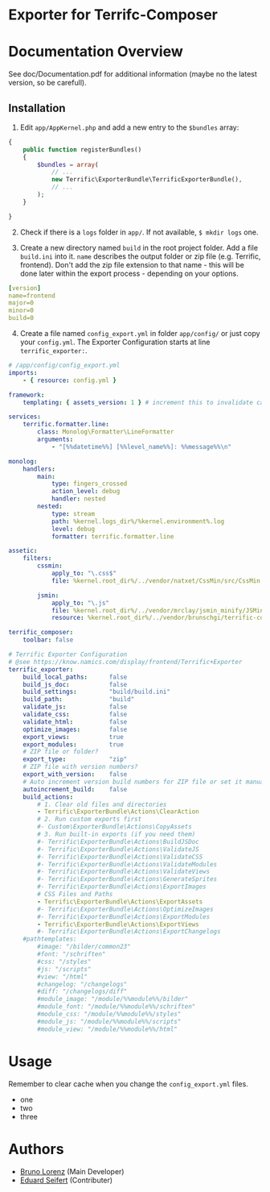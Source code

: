 # Exporter for Terrifc-Composer



# Documentation Overview
See doc/Documentation.pdf for additional information (maybe no the latest version, so be carefull).

## Installation

1. Edit `app/AppKernel.php` and add a new entry to the `$bundles` array:

```php
{
    public function registerBundles()
    {
        $bundles = array(
            // ...
            new Terrific\ExporterBundle\TerrificExporterBundle(),
            // ...
        );
    }

}
```

2. Check if there is a `logs` folder in `app/`. If not available, `$ mkdir logs` one.

3. Create a new directory named `build` in the root project folder. Add a file `build.ini` into it. `name` describes the output folder or zip file (e.g. Terrific, frontend). Don't add the zip file extension to that name - this will be done later within the export process - depending on your options.

```yml
[version]
name=frontend
major=0
minor=0
build=0
```

4. Create a file named `config_export.yml` in folder `app/config/` or just copy your `config.yml`. The Exporter Configuration starts at line `terrific_exporter:`.

```yml
# /app/config/config_export.yml
imports:
    - { resource: config.yml }

framework:
    templating: { assets_version: 1 } # increment this to invalidate caches in production

services:
    terrific.formatter.line:
        class: Monolog\Formatter\LineFormatter
        arguments:
            - "[%%datetime%%] [%%level_name%%]: %%message%%\n"

monolog:
    handlers:
        main:
            type: fingers_crossed
            action_level: debug
            handler: nested
        nested:
            type: stream
            path: %kernel.logs_dir%/%kernel.environment%.log
            level: debug
            formatter: terrific.formatter.line

assetic:
    filters:
        cssmin:
            apply_to: "\.css$"
            file: %kernel.root_dir%/../vendor/natxet/CssMin/src/CssMin.php

        jsmin:
            apply_to: "\.js"
            file: %kernel.root_dir%/../vendor/mrclay/jsmin_minify/JSMin.php
            resource: %kernel.root_dir%/../vendor/brunschgi/terrific-core-bundle/Terrific/CoreBundle/Resources/config/jsmin.xml

terrific_composer:
    toolbar: false

# Terrific Exporter Configuration
# @see https://know.namics.com/display/frontend/Terrific+Exporter
terrific_exporter:
    build_local_paths:      false
    build_js_doc:           false
    build_settings:         "build/build.ini"
    build_path:             "build"
    validate_js:            false
    validate_css:           false
    validate_html:          false
    optimize_images:        false
    export_views:           true
    export_modules:         true
    # ZIP file or folder?
    export_type:            "zip"
    # ZIP file with version numbers?
    export_with_version:    false
    # Auto increment version build numbers for ZIP file or set it manually in build.ini?
    autoincrement_build:    false
    build_actions:
        # 1. Clear old files and directories
        - Terrific\ExporterBundle\Actions\ClearAction
        # 2. Run custom exports first
        #- Custom\ExporterBundle\Actions\CopyAssets
        # 3. Run built-in exports (if you need them)
        #- Terrific\ExporterBundle\Actions\BuildJSDoc
        #- Terrific\ExporterBundle\Actions\ValidateJS
        #- Terrific\ExporterBundle\Actions\ValidateCSS
        #- Terrific\ExporterBundle\Actions\ValidateModules
        #- Terrific\ExporterBundle\Actions\ValidateViews
        #- Terrific\ExporterBundle\Actions\GenerateSprites
        #- Terrific\ExporterBundle\Actions\ExportImages
        # CSS Files and Paths
        - Terrific\ExporterBundle\Actions\ExportAssets
        #- Terrific\ExporterBundle\Actions\OptimizeImages
        #- Terrific\ExporterBundle\Actions\ExportModules
        - Terrific\ExporterBundle\Actions\ExportViews
        #- Terrific\ExporterBundle\Actions\ExportChangelogs
    #pathtemplates:
        #image: "/bilder/common23"
        #font: "/schriften"
        #css: "/styles"
        #js: "/scripts"
        #view: "/html"
        #changelog: "/changelogs"
        #diff: "/changelogs/diff"
        #module_image: "/module/%%module%%/bilder"
        #module_font: "/module/%%module%%/schriften"
        #module_css: "/module/%%module%%/styles"
        #module_js: "/module/%%module%%/scripts"
        #module_view: "/module/%%module%%/html"
```

# Usage
Remember to clear cache when you change the `config_export.yml` files.

* one
* two
* three


# Authors
* [Bruno Lorenz](https://github.com/senuphtyz) (Main Developer)
* [Eduard Seifert](https://github.com/eduardseifert) (Contributer)
